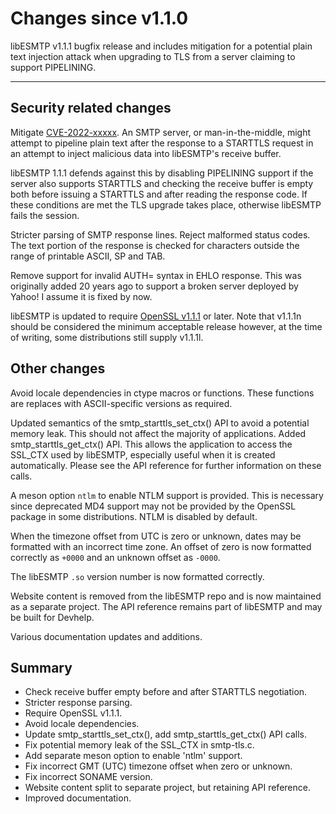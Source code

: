 # Changes since v1.1.0

libESMTP v1.1.1 bugfix release and includes mitigation for a potential plain
text injection attack when upgrading to TLS from a server claiming to support
PIPELINING.

---

## Security related changes

Mitigate [CVE-2022-xxxxx][3].  An SMTP server, or man-in-the-middle, might
attempt to pipeline plain text after the response to a STARTTLS request in an
attempt to inject malicious data into libESMTP's receive buffer.

libESMTP 1.1.1 defends against this by disabling PIPELINING support if the
server also supports STARTTLS and checking the receive buffer is empty both
before issuing a STARTTLS and after reading the response code.  If these
conditions are met the TLS upgrade takes place, otherwise libESMTP fails the
session.


Stricter parsing of SMTP response lines. Reject malformed status codes. The
text portion of the response is checked for characters outside the range of
printable ASCII, SP and TAB.


Remove support for invalid AUTH= syntax in EHLO response. This was originally
added 20 years ago to support a broken server deployed by Yahoo! I assume it
is fixed by now.


libESMTP is updated to require [OpenSSL v1.1.1][4] or later. Note that v1.1.1n
should be considered the minimum acceptable release however, at the time of
writing, some distributions still supply v1.1.1l.


## Other changes

Avoid locale dependencies in ctype macros or functions. These functions are
replaces with ASCII-specific versions as required.


Updated semantics of the smtp\_starttls\_set\_ctx() API to avoid a potential
memory leak. This should not affect the majority of applications.  Added
smtp\_starttls\_get\_ctx() API.  This allows the application to access the
SSL\_CTX used by libESMTP, especially useful when it is created automatically.
Please see the API reference for further information on these calls.


A meson option `ntlm` to enable NTLM support is provided.  This is necessary
since deprecated MD4 support may not be provided by the OpenSSL package in some
distributions. NTLM is disabled by default.


When the timezone offset from UTC is zero or unknown, dates may be formatted
with an incorrect time zone.  An offset of zero is now formatted correctly as
`+0000` and an unknown offset as `-0000`.


The libESMTP `.so` version number is now formatted correctly.


Website content is removed from the libESMTP repo and is now maintained as a
separate project.  The API reference remains part of libESMTP and may be
built for Devhelp.

Various documentation updates and additions.


## Summary

* Check receive buffer empty before and after STARTTLS negotiation.
* Stricter response parsing.
* Require OpenSSL v1.1.1.
* Avoid locale dependencies.
* Update smtp\_starttls_set_ctx(), add smtp\_starttls\_get\_ctx() API calls.
* Fix potential memory leak of the SSL_CTX in smtp-tls.c.
* Add separate meson option to enable 'ntlm' support.
* Fix incorrect GMT (UTC) timezone offset when zero or unknown.
* Fix incorrect SONAME version.
* Website content split to separate project, but retaining API reference.
* Improved documentation.

[3]: https://nvd.nist.gov/vuln/detail/CVE-2022-xxxxx
[4]: https://www.openssl.org/

